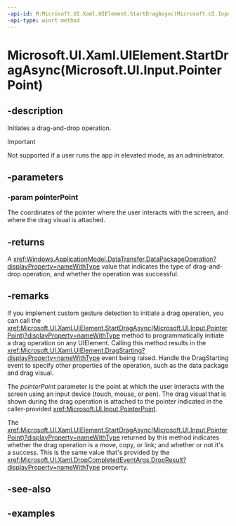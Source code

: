 ```yaml
---
-api-id: M:Microsoft.UI.Xaml.UIElement.StartDragAsync(Microsoft.UI.Input.PointerPoint)
-api-type: winrt method
---
```


# Microsoft.UI.Xaml.UIElement.StartDragAsync(Microsoft.UI.Input.PointerPoint)

<!--
public Windows.Foundation.IAsyncOperation<Windows.ApplicationModel.DataTransfer.DataPackageOperation> StartDragAsync (Microsoft.UI.Input.PointerPoint pointerPoint);
-->

## -description

Initiates a drag-and-drop operation.

> [!Important]
> Not supported if a user runs the app in elevated mode, as an administrator.

## -parameters

### -param pointerPoint

The coordinates of the pointer where the user interacts with the screen, and where the drag visual is attached.

## -returns

A <xref:Windows.ApplicationModel.DataTransfer.DataPackageOperation?displayProperty=nameWithType> value that indicates the type of drag-and-drop operation, and whether the operation was successful.

## -remarks

If you implement custom gesture detection to initiate a drag operation, you can call the <xref:Microsoft.UI.Xaml.UIElement.StartDragAsync(Microsoft.UI.Input.PointerPoint)?displayProperty=nameWithType> method to programmatically initiate a drag operation on any UIElement. Calling this method results in the <xref:Microsoft.UI.Xaml.UIElement.DragStarting?displayProperty=nameWithType> event being raised. Handle the DragStarting event to specify other properties of the operation, such as the data package and drag visual.

The *pointerPoint* parameter is the point at which the user interacts with the screen using an input device (touch, mouse, or pen). The drag visual that is shown during the drag operation is attached to the pointer indicated in the caller-provided <xref:Microsoft.UI.Input.PointerPoint>.

The <xref:Microsoft.UI.Xaml.UIElement.StartDragAsync(Microsoft.UI.Input.PointerPoint)?displayProperty=nameWithType> returned by this method indicates whether the drag operation is a move, copy, or link; and whether or not it's a success. This is the same value that's provided by the <xref:Microsoft.UI.Xaml.DropCompletedEventArgs.DropResult?displayProperty=nameWithType> property.

## -see-also

## -examples
